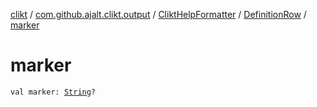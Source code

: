 [clikt](../../../index.md) / [com.github.ajalt.clikt.output](../../index.md) / [CliktHelpFormatter](../index.md) / [DefinitionRow](index.md) / [marker](./marker.md)

# marker

`val marker: `[`String`](https://kotlinlang.org/api/latest/jvm/stdlib/kotlin/-string/index.html)`?`